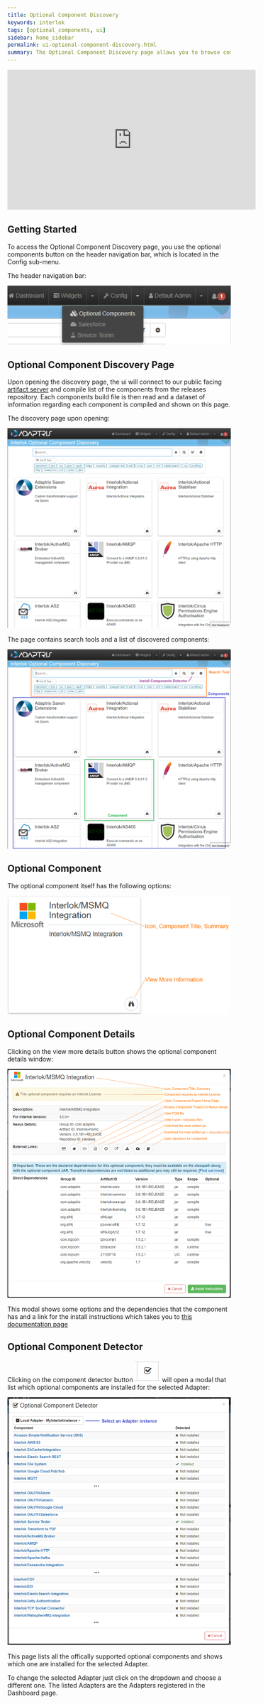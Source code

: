 ```yaml
---
title: Optional Component Discovery
keywords: interlok
tags: [optional_components, ui]
sidebar: home_sidebar
permalink: ui-optional-component-discovery.html
summary: The Optional Component Discovery page allows you to browse components that can be added to Interlok. (Since 3.5.1)
---
```


<iframe width="560" height="315" src="https://www.youtube.com/embed/dLzBihUtYeE" frameborder="0" allowfullscreen></iframe>

## Getting Started ##

To access the Optional Component Discovery page, you use the optional components button on the header navigation bar, which is located in the Config sub-menu.

The header navigation bar:

 ![Navigation bar with optional shown](../../images/ui-user-guide/optional-components-header-navigation.png)

## Optional Component Discovery Page ##

Upon opening the discovery page, the ui will connect to our public facing [artifact server][] and compile list of the components from the releases repository. Each components build file is then read and a dataset of information regarding each component is compiled and shown on this page.

The discovery page upon opening:

 ![Optional Component Discovery Page](../../images/ui-user-guide/optional-main.png)

The page contains search tools and a list of discovered components:

 ![Optional Component Discovery Page Annotated](../../images/ui-user-guide/optional-main-annotated.png)

## Optional Component ##

The optional component itself has the following options:

![Optional Component Discovery Page Annotated](../../images/ui-user-guide/optional-component-annotated.png)

## Optional Component Details ##

Clicking on the view more details button shows the optional component details window:

![Optional Component Discovery Details](../../images/ui-user-guide/optional-component-details.png)

This modal shows some options and the dependencies that the component has and a link for the install instructions which takes you to [this documentation page][]

## Optional Component Detector ##

Clicking on the component detector button ![Optional Component Detector Button](../../images/ui-user-guide/optional-component-detector-button.png) will open a modal that list which optional components are installed for the selected Adapter:

![Optional Component Detector](../../images/ui-user-guide/optional-component-detector.png)

This page lists all the offically supported optional components and shows which one are installed for the selected Adapter.

To change the selected Adapter just click on the dropdown and choose a different one. The listed Adapters are the Adapters registered in the Dashboard page.


[artifact server]: https://nexus.adaptris.net/nexus/content/groups/
[this documentation page]: https://development.adaptris.net/docs/Interlok/adapter-optional-components.html#how-to-install
